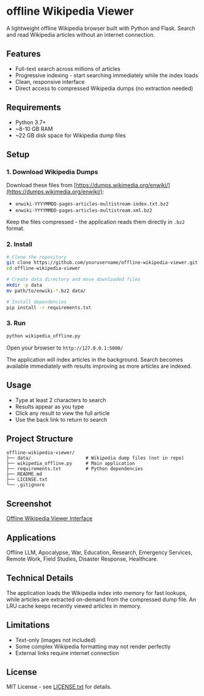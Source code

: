 # offline Wikipedia Viewer

A lightweight offline Wikipedia browser built with Python and Flask. Search and read Wikipedia articles without an internet connection.

## Features

- Full-text search across millions of articles
- Progressive indexing - start searching immediately while the index loads
- Clean, responsive interface
- Direct access to compressed Wikipedia dumps (no extraction needed)

## Requirements

- Python 3.7+
- ~8-10 GB RAM
- ~22 GB disk space for Wikipedia dump files

## Setup

### 1. Download Wikipedia Dumps

Download these files from [https://dumps.wikimedia.org/enwiki/](https://dumps.wikimedia.org/enwiki/):

- `enwiki-YYYYMMDD-pages-articles-multistream-index.txt.bz2`
- `enwiki-YYYYMMDD-pages-articles-multistream.xml.bz2`

Keep the files compressed - the application reads them directly in `.bz2` format.

### 2. Install

```bash
# Clone the repository
git clone https://github.com/yourusername/offline-wikipedia-viewer.git
cd offline-wikipedia-viewer

# Create data directory and move downloaded files
mkdir -p data
mv path/to/enwiki-*.bz2 data/

# Install dependencies
pip install -r requirements.txt
```

### 3. Run

```bash
python wikipedia_offline.py
```

Open your browser to `http://127.0.0.1:5000/`

The application will index articles in the background. Search becomes available immediately with results improving as more articles are indexed.

## Usage

- Type at least 2 characters to search
- Results appear as you type
- Click any result to view the full article
- Use the back link to return to search

## Project Structure

```
offline-wikipedia-viewer/
├── data/                    # Wikipedia dump files (not in repo)
├── wikipedia_offline.py     # Main application
├── requirements.txt         # Python dependencies
├── README.md
├── LICENSE.txt
└── .gitignore
```

## Screenshot
[Offline Wikipedia Viewer Interface](screenshot.png)

## Applications
Offline LLM, Apocalypse, War, Education, Research, Emergency Services, Remote Work, Field Studies, Disaster Response, Healthcare.

## Technical Details

The application loads the Wikipedia index into memory for fast lookups, while articles are extracted on-demand from the compressed dump file. An LRU cache keeps recently viewed articles in memory.

## Limitations

- Text-only (images not included)
- Some complex Wikipedia formatting may not render perfectly
- External links require internet connection

## License

MIT License - see [LICENSE.txt](LICENSE.txt) for details.
